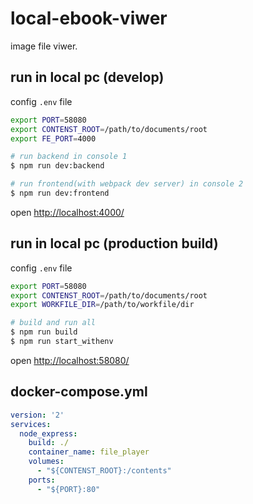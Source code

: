 # local-ebook-viwer

image file viwer.

## run in local pc (develop)

config `.env` file

```sh
export PORT=58080
export CONTENST_ROOT=/path/to/documents/root
export FE_PORT=4000
```

```sh
# run backend in console 1
$ npm run dev:backend

# run frontend(with webpack dev server) in console 2
$ npm run dev:frontend
```

open [http://localhost:4000/](http://localhost:4000/)

## run in local pc (production build)

config `.env` file

```sh
export PORT=58080
export CONTENST_ROOT=/path/to/documents/root
export WORKFILE_DIR=/path/to/workfile/dir
```

```sh
# build and run all
$ npm run build
$ npm run start_withenv
```

open [http://localhost:58080/](http://localhost:58080/)


## docker-compose.yml

```yaml
version: '2'
services:
  node_express:
    build: ./
    container_name: file_player
    volumes:
      - "${CONTENST_ROOT}:/contents"
    ports:
      - "${PORT}:80"
```